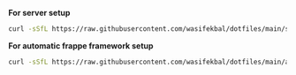 **For server setup**
```bash
curl -sSfL https://raw.githubusercontent.com/wasifekbal/dotfiles/main/server/server_setup.sh | bash
```

**For automatic frappe framework setup**
```bash
curl -sSfL https://raw.githubusercontent.com/wasifekbal/dotfiles/main/auto_frappe.sh | bash
```
